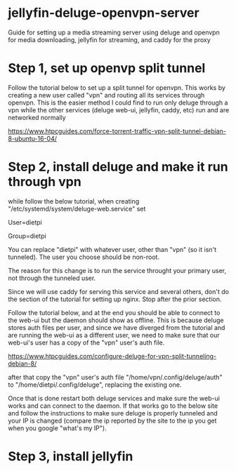 # jellyfin-deluge-openvpn-server
Guide for setting up a media streaming server using deluge and openvpn for media downloading, jellyfin for streaming, and caddy for the proxy

# Step 1, set up openvp split tunnel

Follow the tutorial below to set up a split tunnel for openvpn. This works by creating a new user called "vpn" and routing all its services through openvpn. This is the easier method I could find to run only deluge through a vpn while the other services (deluge web-ui, jellyfin, caddy, etc) run and are networked normally

https://www.htpcguides.com/force-torrent-traffic-vpn-split-tunnel-debian-8-ubuntu-16-04/


# Step 2, install deluge and make it run through vpn

while follow the below tutorial, when creating "/etc/systemd/system/deluge-web.service" set

User=dietpi

Group=dietpi

You can replace "dietpi" with whatever user, other than "vpn" (so it isn't tunneled). The user you choose should be non-root.

The reason for this change is to run the service throught your primary user, not through the tunneled user.

Since we will use caddy for serving this service and several others, don't do the section of the tutorial for setting up nginx. Stop after the prior section.

Follow the tutorial below, and at the end you should be able to connect to the web-ui but the daemon should show as offline. This is because deluge stores auth files per user, and since we have diverged from the tutorial and are running the web-ui as a different user, we need to make sure that our web-ui's user has a copy of the "vpn" user's auth file.

https://www.htpcguides.com/configure-deluge-for-vpn-split-tunneling-debian-8/

after that copy the "vpn" user's auth file "/home/vpn/.config/deluge/auth" to "/home/dietpi/.config/deluge", replacing the existing one.

Once that is done restart both deluge services and make sure the web-ui works and can connect to the daemon. If that works go to the below site and follow the instructions to make sure deluge is properly tunneled and your IP is changed (compare the ip reported by the site to the ip you get when you google "what's my IP").

# Step 3, install jellyfin


